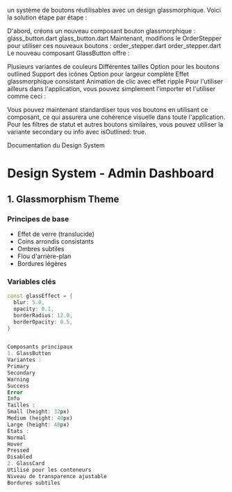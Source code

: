 un système de boutons réutilisables avec un design glassmorphique. Voici la solution étape par étape :

D'abord, créons un nouveau composant bouton glassmorphique :
glass_button.dart
glass_button.dart
Maintenant, modifions le OrderStepper pour utiliser ces nouveaux boutons :
order_stepper.dart
order_stepper.dart
Le nouveau composant GlassButton offre :

Plusieurs variantes de couleurs
Différentes tailles
Option pour les boutons outlined
Support des icônes
Option pour largeur complète
Effet glassmorphique consistant
Animation de clic avec effet ripple
Pour l'utiliser ailleurs dans l'application, vous pouvez simplement l'importer et l'utiliser comme ceci :

Vous pouvez maintenant standardiser tous vos boutons en utilisant ce composant, ce qui assurera une cohérence visuelle dans toute l'application. Pour les filtres de statut et autres boutons similaires, vous pouvez utiliser la variante secondary ou info avec isOutlined: true.


Documentation du Design System


# Design System - Admin Dashboard

## 1. Glassmorphism Theme

### Principes de base
- Effet de verre (translucide)
- Coins arrondis consistants
- Ombres subtiles
- Flou d'arrière-plan
- Bordures légères

### Variables clés
```dart
const glassEffect = {
  blur: 5.0,
  opacity: 0.1,
  borderRadius: 12.0,
  borderOpacity: 0.5,
}


Composants principaux
1. GlassButton
Variantes :
Primary
Secondary
Warning
Success
Error
Info
Tailles :
Small (height: 32px)
Medium (height: 40px)
Large (height: 48px)
États :
Normal
Hover
Pressed
Disabled
2. GlassCard
Utilisé pour les conteneurs
Niveau de transparence ajustable
Bordures subtiles